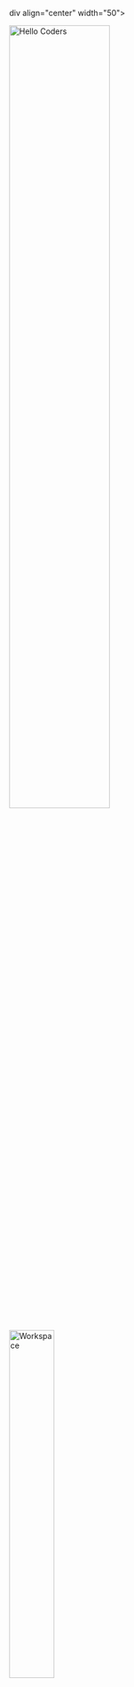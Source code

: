 div align="center" width="50">

<img src="https://github.com/SP-XD/SP-XD/blob/main/images/hellocoders_rounded.gif?raw=true" alt="Hello Coders" width="60%"/> <br>
<img src="https://github.com/SP-XD/SP-XD/blob/main/images/dev-working_rounded.gif?raw=true" alt="Workspace"  width="40%"/><br> 

<details>
<summary><strong>🎧 حاليا بكوّد على مزيكا 🎶</strong></summary>

[![Spotify](https://spotify-readme.sp-xd.vercel.app/api/spotify)](https://open.spotify.com/)  
</details>

![Profile Views](https://komarev.com/ghpvc/?username=AbdallahMajd&style=flat&color=blue&label=PROFILE+VIEWS)

</div>

---

### 🚀 أدواتي المفضلة

![HTML](https://img.shields.io/badge/HTML5-E34F26?style=flat&logo=html5&logoColor=white)
![CSS](https://img.shields.io/badge/CSS3-1572B6?style=flat&logo=css3&logoColor=white)
![JavaScript](https://img.shields.io/badge/JavaScript-323330?style=flat&logo=javascript&logoColor=F7DF1E)
![React](https://img.shields.io/badge/React-20232A?style=flat&logo=react&logoColor=61DAFB)
![Figma](https://img.shields.io/badge/Figma-F24E1E?style=flat&logo=figma&logoColor=white)

![C++](https://img.shields.io/badge/C++-00599C?style=flat&logo=c%2B%2B&logoColor=white)
![Python](https://img.shields.io/badge/Python-FFD43B?style=flat&logo=python&logoColor=darkgreen)

![Git](https://img.shields.io/badge/GIT-E44C30?style=flat&logo=git&logoColor=white)
![VSCode](https://img.shields.io/badge/Visual_Studio_Code-0078D4?style=flat&logo=visual%20studio%20code&logoColor=white)
![Linux](https://img.shields.io/badge/Linux-FCC624?style=flat&logo=linux&logoColor=black)

```js
// Simple intro about me

const Abdallah = {
  name: "Abdallah Magd",
  role: "Front-End Developer",
  tech: ["HTML", "CSS", "JavaScript", "React", "Figma"],
  learning: ["React.js", "Next.js"],
  backendKnowledge: ["Python", "C++"],
  tools: ["Git", "VS Code", "Linux"],
  passion: ["UI/UX", "Performance Optimization", "Open Source"]
};
